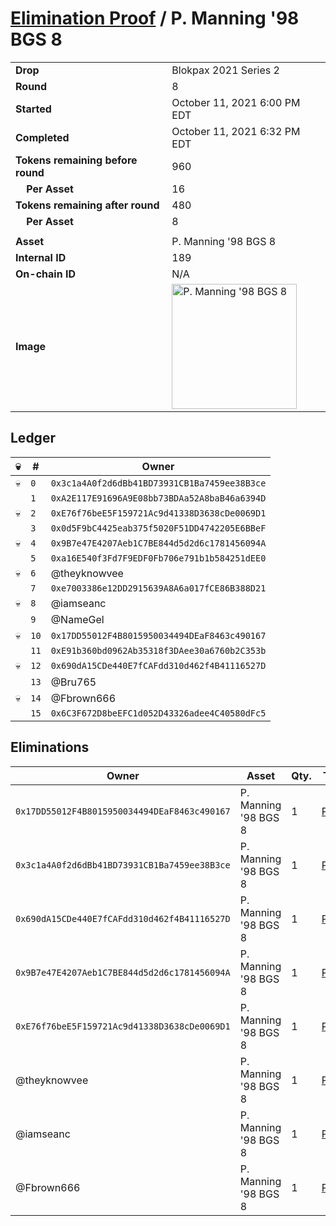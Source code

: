 # [Elimination Proof](./readme.md) / P. Manning &#039;98 BGS 8

|||
|---|---|
| **Drop** | Blokpax 2021 Series 2 |
| **Round** | 8 |
| **Started** | October 11, 2021 6:00 PM EDT |
| **Completed** | October 11, 2021 6:32 PM EDT |
| **Tokens remaining before round** | 960 |
| **&nbsp;&nbsp;&nbsp;&nbsp;Per Asset** | 16 |
| **Tokens remaining after round** | 480 |
| **&nbsp;&nbsp;&nbsp;&nbsp;Per Asset** | 8 |
| | |
| **Asset** | P. Manning &#039;98 BGS 8 |
| **Internal ID** | 189 |
| **On-chain ID** | N/A |
| **Image** | <img src="https://tcdn.blokpax.com/9484ebfa-6340-4f1f-ad7f-11d7138e31e9/729516f06cea3ef539ae66db77ec51088cf56330adfadf8edbf0f57115a6c390.jpg" height="200" alt="P. Manning &#039;98 BGS 8" /> |

## Ledger

| 💀 | # | Owner |
| --- | --- | --- |
| 💀 | `0` | `0x3c1a4A0f2d6dBb41BD73931CB1Ba7459ee38B3ce` |
|  | `1` | `0xA2E117E91696A9E08bb73BDAa52A8baB46a6394D` |
| 💀 | `2` | `0xE76f76beE5F159721Ac9d41338D3638cDe0069D1` |
|  | `3` | `0x0d5F9bC4425eab375f5020F51DD4742205E6BBeF` |
| 💀 | `4` | `0x9B7e47E4207Aeb1C7BE844d5d2d6c1781456094A` |
|  | `5` | `0xa16E540f3Fd7F9EDF0Fb706e791b1b584251dEE0` |
| 💀 | `6` | @theyknowvee |
|  | `7` | `0xe7003386e12DD2915639A8A6a017fCE86B388D21` |
| 💀 | `8` | @iamseanc |
|  | `9` | @NameGel |
| 💀 | `10` | `0x17DD55012F4B8015950034494DEaF8463c490167` |
|  | `11` | `0xE91b360bd0962Ab35318f3DAee30a6760b2C353b` |
| 💀 | `12` | `0x690dA15CDe440E7fCAFdd310d462f4B41116527D` |
|  | `13` | @Bru765 |
| 💀 | `14` | @Fbrown666 |
|  | `15` | `0x6C3F672D8beEFC1d052D43326adee4C40580dFc5` |


## Eliminations

| Owner | Asset | Qty. | Transaction |
| --- | --- | --- | --- |
| `0x17DD55012F4B8015950034494DEaF8463c490167` | P. Manning '98 BGS 8 | 1 | [Polygonscan](https://polygonscan.com/tx/0x36f5353bc5a02e72def5246301154b011c45e0df5ec06cc86e465dcf65b94db1) |
| `0x3c1a4A0f2d6dBb41BD73931CB1Ba7459ee38B3ce` | P. Manning '98 BGS 8 | 1 | [Polygonscan](https://polygonscan.com/tx/0xdb8b976c302323b45d880ee02530cdcc7e3c63c8418eed1771357c39e0630145) |
| `0x690dA15CDe440E7fCAFdd310d462f4B41116527D` | P. Manning '98 BGS 8 | 1 | [Polygonscan](https://polygonscan.com/tx/0xe494834e976aeb10d46dd8e70c606d552795ec7a5bd70f0a566bf40f2d6009f4) |
| `0x9B7e47E4207Aeb1C7BE844d5d2d6c1781456094A` | P. Manning '98 BGS 8 | 1 | [Polygonscan](https://polygonscan.com/tx/0x0760345477157fa37936752eb6d9376d0c6b535309626526c97a6569f65bc085) |
| `0xE76f76beE5F159721Ac9d41338D3638cDe0069D1` | P. Manning '98 BGS 8 | 1 | [Polygonscan](https://polygonscan.com/tx/0x797a57c57b9cbcb085361049d2e76c8796cfea62bbd840ab5d5329ecf0a83084) |
| @theyknowvee | P. Manning '98 BGS 8 | 1 | [Polygonscan](https://polygonscan.com/tx/0x90406959ab65a8cff0aa350dc24ed415fd06e8bc39188e42577ef34146d15b8b) |
| @iamseanc | P. Manning '98 BGS 8 | 1 | [Polygonscan](https://polygonscan.com/tx/0xee57af8fa321dc3a87e19e2c7f782a7882a90525f0ea42ea933d0b74bba4b55a) |
| @Fbrown666 | P. Manning '98 BGS 8 | 1 | [Polygonscan](https://polygonscan.com/tx/0x4851d6093aba0b9794e1e920253a95e2f206649db7867898586f1aca023490f1) |
